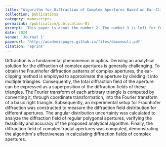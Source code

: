 ```yaml
---
title: "Algorithm for Diffraction of Complex Apertures Based on Ear-Clipping Method"
collection: publications
category: manuscripts
permalink: /publication/publication-01
excerpt: 'This paper is about the number 2. The number 3 is left for future work.'
date: 2024
venue: 'Journal 1'
paperurl: 'http://academicpages.github.io/files/daxuewuli.pdf'
citation: 'eprint'
---
```


Diffraction is a fundamental phenomenon in optics. Deriving an analytical solution for the diffraction of complex apertures is generally challenging. To obtain the Fraunhofer diffraction patterns of complex 
apertures, the ear-clipping method is employed to approximate the aperture by dividing it into multiple triangles. Consequently, the total diffraction field of the aperture can be expressed as a superposition of the diffraction fields of these triangles. The Fourier transform of each arbitrary triangle is computed by converting it, through coordinate transformation, into the Fourier transform of a basic right triangle. Subsequently, an experimental setup for Fraunhofer diffraction was constructed to measure the diffraction field distribution for different apertures. The angular distribution uncertainty was calculated to analyze the diffraction field of regular polygonal apertures, verifying the feasibility and accuracy of the proposed analytical algorithm. Finally, the diffraction field of complex fractal apertures was computed, demonstrating the algorithm's effectiveness in calculating diffraction fields of complex apertures.
